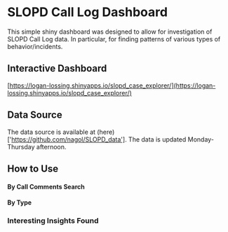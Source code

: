 # SLOPD Call Log Dashboard

This simple shiny dashboard was designed to allow for investigation of SLOPD Call Log data. 
In particular, for finding patterns of various types of behavior/incidents.

## Interactive Dashboard 

[https://logan-lossing.shinyapps.io/slopd_case_explorer/](https://logan-lossing.shinyapps.io/slopd_case_explorer/)

## Data Source

The data source is available at (here)['https://github.com/nagol/SLOPD_data']. The data is updated Monday-Thursday afternoon.

## How to Use

#### By Call Comments Search

#### By Type

### Interesting Insights Found

